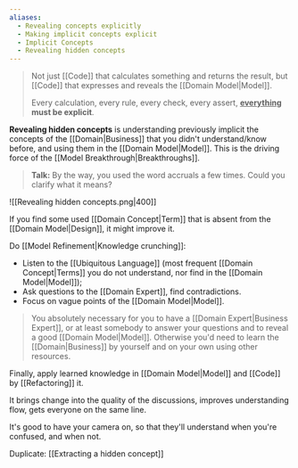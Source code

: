 ```yaml
---
aliases:
  - Revealing concepts explicitly
  - Making implicit concepts explicit
  - Implicit Concepts
  - Revealing hidden concepts
---
```

> Not just [[Code]] that calculates something and returns the result, but [[Code]] that expresses and reveals the [[Domain Model|Model]].
> 
> Every calculation, every rule, every check, every assert, **<u><b>everything</b></u> must be explicit**.

**Revealing hidden concepts** is understanding previously implicit the concepts of the [[Domain|Business]] that you didn't understand/know before, and using them in the [[Domain Model|Model]]. This is the driving force of the [[Model Breakthrough|Breakthroughs]].

> **Talk:** 
> By the way, you used the word accruals a few times. Could you clarify what it means?

![[Revealing hidden concepts.png|400]]

If you find some used [[Domain Concept|Term]] that is absent from the [[Domain Model|Design]], it might improve it.

Do [[Model Refinement|Knowledge crunching]]:
- Listen to the [[Ubiquitous Language]] (most frequent [[Domain Concept|Terms]] you do not understand, nor find in the [[Domain Model|Model]]);
- Ask questions to the [[Domain Expert]], find contradictions.
- Focus on vague points of the [[Domain Model|Model]].

> You absolutely necessary for you to have a [[Domain Expert|Business Expert]], or at least somebody to answer your questions and to reveal a good [[Domain Model|Model]]. Otherwise you'd need to learn the [[Domain|Business]] by yourself and on your own using other resources.

Finally, apply learned knowledge in [[Domain Model|Model]] and [[Code]] by [[Refactoring]] it.

It brings change into the quality of the discussions, improves understanding flow, gets everyone on the same line.

It's good to have your camera on, so that they'll understand when you're confused, and when not.

Duplicate: [[Extracting a hidden concept]]
